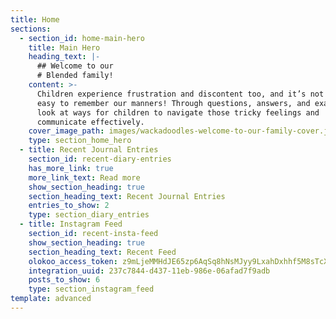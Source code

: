 ```yaml
---
title: Home
sections:
  - section_id: home-main-hero
    title: Main Hero
    heading_text: |-
      ## Welcome to our
      # Blended family!
    content: >-
      Children experience frustration and discontent too, and it’s not always
      easy to remember our manners! Through questions, answers, and examples we
      look at ways for children to navigate those tricky feelings and
      communicate effectively.
    cover_image_path: images/wackadoodles-welcome-to-our-family-cover.jpg
    type: section_home_hero
  - title: Recent Journal Entries
    section_id: recent-diary-entries
    has_more_link: true
    more_link_text: Read more
    show_section_heading: true
    section_heading_text: Recent Journal Entries
    entries_to_show: 2
    type: section_diary_entries
  - title: Instagram Feed
    section_id: recent-insta-feed
    show_section_heading: true
    section_heading_text: Recent Feed
    olokoo_access_token: z9mLjeMMHdJE65zp6AqSq8hNsMJyy9LxahDxhhf5M8sTcXwZGC
    integration_uuid: 237c7844-d437-11eb-986e-06afad7f9adb
    posts_to_show: 6
    type: section_instagram_feed
template: advanced
---
```

